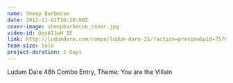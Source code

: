 ```yaml
---
name: Sheep Barbecue
date: 2012-11-01T10:20:00Z
cover-image: sheepbarbecue_cover.jpg
video-id: DqsAIJwH_1E
link: http://ludumdare.com/compo/ludum-dare-25/?action=preview&uid=7570
team-size: Solo
project-duration: 2 Days
---
```


Ludum Dare 48h Combo Entry, Theme: You are the Villain
